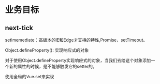 # 业务目标

## next-tick

setImemediate：高版本的IE和Edge才支持的特性,Promise，setTimeout。

Object.defineProperty(): 实现响应式的对象

对于使用Object.defineProperty实现响应式的对象，当我们去给这个对象添加一个新的属性的时候，是不能够触发它的setter的。

使用全局的Vue.set来实现